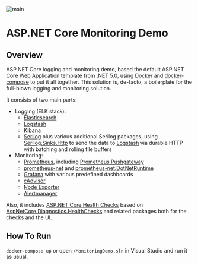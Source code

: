 ![main](https://github.com/dropsonic/aspnetcore-monitoringdemo/actions/workflows/main.yml/badge.svg?branch=main)

# ASP.NET Core Monitoring Demo

## Overview

ASP.NET Core logging and monitoring demo, based the default ASP.NET Core Web Application template from .NET 5.0, using [Docker](https://www.docker.com/) and [docker-compose](https://docs.docker.com/compose/) to put it all together.
This solution is, de-facto, a boilerplate for the full-blown logging and monitoring solution.

It consists of two main parts:

* Logging (ELK stack):
  * [Elasticsearch](https://github.com/elastic/elasticsearch)
  * [Logstash](https://github.com/elastic/logstash)
  * [Kibana](https://github.com/elastic/kibana)
  * [Serilog](https://github.com/serilog/serilog) plus various additional Serilog packages, using [Serilog.Sinks.Http](https://github.com/FantasticFiasco/serilog-sinks-http) to send the data to [Logstash](https://github.com/elastic/logstash) via durable HTTP with batching and rolling file buffers
* Monitoring:
  * [Prometheus](https://github.com/prometheus/prometheus), including [Prometheus Pushgateway](https://github.com/prometheus/pushgateway)
  * [prometheus-net](https://github.com/prometheus-net/prometheus-net) and [prometheus-net.DotNetRuntime](https://github.com/djluck/prometheus-net.DotNetRuntime)
  * [Grafana](https://github.com/grafana/grafana) with various predefined dashboards
  * [cAdvisor](https://github.com/google/cadvisor)
  * [Node Exporter](https://github.com/prometheus/node_exporter)
  * [Alertmanager](https://github.com/prometheus/alertmanager)

Also, it includes [ASP.NET Core Health Checks](https://docs.microsoft.com/en-us/aspnet/core/host-and-deploy/health-checks?view=aspnetcore-5.0) based on [AspNetCore.Diagnostics.HealthChecks](https://github.com/Xabaril/AspNetCore.Diagnostics.HealthChecks) and related packages both for the checks and the UI.

## How To Run
`docker-compose up` or open `/MonitoringDemo.sln` in Visual Studio and run it as usual.

